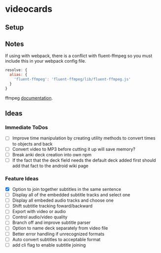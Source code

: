 # videocards

## Setup

<!-- Install [ffmpeg](http://ffmpeg.org/): `brew install ffmpeg` (note you must have [Homebrew](http://brew.sh/) installed first)

Run `npm link` in the project directory to install the script

Run `gencards videofile [subsfile]` -->

## Notes

If using with webpack, there is a conflict with fluent-ffmpeg so you must include this in your webpack config file.

```js
resolve: {
  alias: {
    'fluent-ffmpeg': 'fluent-ffmpeg/lib/fluent-ffmpeg.js'
  }
}
```

ffmpeg [documentation](https://ffmpeg.org/ffmpeg.html).

## Ideas

### Immediate ToDos

- [ ] Improve time manipulation by creating utility methods to convert times to objects and back
- [ ] Convert video to MP3 before cutting it up will save memory?
- [ ] Break anki deck creation into own npm
- [ ] If the fact that the deck field needs the default deck added first should add that fact to the android wiki page

### Feature Ideas

- [X] Option to join together subtitles in the same sentence
- [ ] Display all of the embedded subtitle tracks and select one
- [ ] Display all embeded audio tracks and choose one
- [ ] Shift subtitle tracking foward/backward
- [ ] Export with video or audio
- [ ] Control audio/video quality
- [ ] Branch off and improve subtitle parser
- [ ] Option to name deck separately from video file
- [ ] Better error handling if unrecognized formats
- [ ] Auto convert subtitles to acceptable format
- [ ] add cli flag to enable subtitle joining